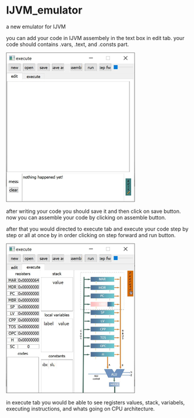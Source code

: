 # IJVM_emulator
a new emulator for IJVM 

you can add your code in IJVM assembely in the text box in edit tab.
your code should contains .vars, .text, and .consts part.

<img src='screenshots/edit_tab.JPG' width=350>

after writing your code you should save it and then click on save button.
now you can assemble your code by clicking on assemble button.

after that you would directed to execute tab and execute your code step by step or all at once by in order clicking on step forward and run button.

<img src='screenshots/execute_tab.JPG' width=350>

in execute tab you would be able to see registers values, stack, variabels, executing instructions, and whats going on CPU architecture.
